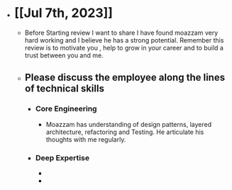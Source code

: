 - # [[Jul 7th, 2023]]
	- Before Starting review I want to share I have found moazzam very hard working and I believe he has a strong potential. Remember this review is to motivate you , help to grow in your career and to build a trust between you and me.
	- ## Please discuss the employee along the lines of technical skills
		- ### Core Engineering
			- Moazzam has understanding of design patterns, layered architecture, refactoring and Testing. He articulate his thoughts with me regularly.
		- ### Deep Expertise
			-
			-